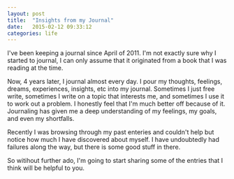 ```yaml
---
layout: post
title:  "Insights from my Journal"
date:   2015-02-12 09:33:12
categories: life
---
```


I've been keeping a journal since April of 2011.  I'm not exactly sure why I started to journal, I can only assume that it originated from a book that I was reading at the time. 

Now, 4 years later, I journal almost every day.  I pour my thoughts, feelings, dreams, experiences, insights, etc into my journal. Sometimes I just free write, sometimes I write on a topic that interests me, and sometimes I use it to work out a problem. I honestly feel that I'm much better off because of it. Journaling has given me a deep understanding of my feelings, my goals, and even my shortfalls.

Recently I was browsing through my past enteries and couldn't help but notice how much I have discovered about myself. I have undoubtedly had failures along the way, but there is some good stuff in there.

So witihout further ado, I'm going to start sharing some of the entries that I think will be helpful to you.